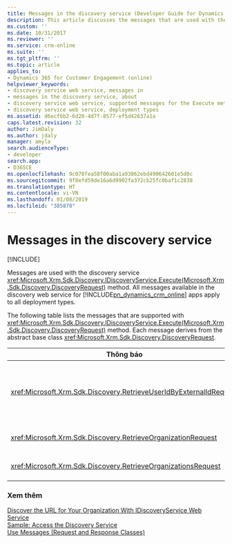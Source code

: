 ```yaml
---
title: Messages in the discovery service (Developer Guide for Dynamics 365 for Customer Engagement)| MicrosoftDocs
description: This article discusses the messages that are used with the discovery service DiscoveryRequest) method. Some supported messages are RetrieveUserIdByExternalIdRequest, RetrieveOrganizationRequest and RetrieveOrganizationsRequest.
ms.custom: ''
ms.date: 10/31/2017
ms.reviewer: ''
ms.service: crm-online
ms.suite: ''
ms.tgt_pltfrm: ''
ms.topic: article
applies_to:
- Dynamics 365 for Customer Engagement (online)
helpviewer_keywords:
- discovery service web service, messages in
- messages in the discovery service, about
- discovery service web service, supported messages for the Execute method
- discovery service web service, deployment types
ms.assetid: d6ecf6b2-6d20-4d7f-8577-ef5d42637a1a
caps.latest.revision: 32
author: JimDaly
ms.author: jdaly
manager: amyla
search.audienceType:
- developer
search.app:
- D365CE
ms.openlocfilehash: 9c078fea58f00aba1a93862ebd490642601e5d0c
ms.sourcegitcommit: 9f0efd59de16a6d9902fa372cb25fc0baf1c2838
ms.translationtype: HT
ms.contentlocale: vi-VN
ms.lasthandoff: 01/08/2019
ms.locfileid: "385870"
---
```

# <a name="messages-in-the-discovery-service"></a>Messages in the discovery service

[!INCLUDE[](../../includes/cc_applies_to_update_9_0_0.md)]

Messages are used with the discovery service <xref:Microsoft.Xrm.Sdk.Discovery.IDiscoveryService.Execute(Microsoft.Xrm.Sdk.Discovery.DiscoveryRequest)> method. All messages available in the discovery web service for [!INCLUDE[pn_dynamics_crm_online](../../includes/pn-dynamics-crm-online.md)] apps apply to all deployment types.  

 The following table lists the messages that are supported with <xref:Microsoft.Xrm.Sdk.Discovery.IDiscoveryService.Execute(Microsoft.Xrm.Sdk.Discovery.DiscoveryRequest)> method. Each message derives from the abstract base class <xref:Microsoft.Xrm.Sdk.Discovery.DiscoveryRequest>.  


|                               Thông báo                                |                                                                                          Mô tả                                                                                           |
|----------------------------------------------------------------------|------------------------------------------------------------------------------------------------------------------------------------------------------------------------------------------------|
| <xref:Microsoft.Xrm.Sdk.Discovery.RetrieveUserIdByExternalIdRequest> | Retrieves the logged-on user's ID in [!INCLUDE[pn_CRM_Online](../../includes/pn-crm-online.md)] apps. This message is available in [!INCLUDE[pn_CRM_Online](../../includes/pn-crm-online.md)] apps only. |
|    <xref:Microsoft.Xrm.Sdk.Discovery.RetrieveOrganizationRequest>    |                                                                       Retrieves information about a single organization.                                                                       |
|   <xref:Microsoft.Xrm.Sdk.Discovery.RetrieveOrganizationsRequest>    |                                                            Retrieves information about all organizations to which the user belongs.                                                            |

### <a name="see-also"></a>Xem thêm  
 [Discover the URL for Your Organization With IDiscoveryService Web Service](discover-url-organization-organization-service.md)   
 [Sample: Access the Discovery Service](sample-access-discovery-service.md)   
 [Use Messages (Request and Response Classes)](discovery-service-messages-request-response-classes.md)
